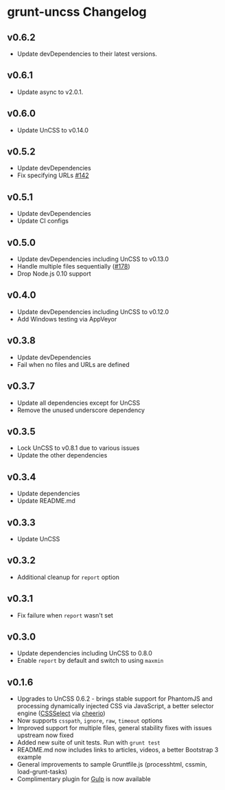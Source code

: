 # grunt-uncss Changelog

## v0.6.2

* Update devDependencies to their latest versions.

## v0.6.1

* Update async to v2.0.1.

## v0.6.0

* Update UnCSS to v0.14.0

## v0.5.2

* Update devDependencies
* Fix specifying URLs [#142](https://github.com/addyosmani/grunt-uncss/pull/142)

## v0.5.1

* Update devDependencies
* Update CI configs

## v0.5.0

* Update devDependencies including UnCSS to v0.13.0
* Handle multiple files sequentially ([#178](https://github.com/addyosmani/grunt-uncss/pull/178))
* Drop Node.js 0.10 support

## v0.4.0

* Update devDependencies including UnCSS to v0.12.0
* Add Windows testing via AppVeyor

## v0.3.8

* Update devDependencies
* Fail when no files and URLs are defined

## v0.3.7

* Update all dependencies except for UnCSS
* Remove the unused underscore dependency

## v0.3.5

* Lock UnCSS to v0.8.1 due to various issues
* Update the other dependencies

## v0.3.4

* Update dependencies
* Update README.md

## v0.3.3

* Update UnCSS

## v0.3.2

* Additional cleanup for `report` option

## v0.3.1

* Fix failure when `report` wasn't set

## v0.3.0

* Update dependencies including UnCSS to 0.8.0
* Enable `report` by default and switch to using `maxmin`

## v0.1.6

* Upgrades to UnCSS 0.6.2 - brings stable support for PhantomJS and processing dynamically injected CSS via JavaScript,
  a better selector engine ([CSSSelect](https://npmjs.org/package/CSSselect) via [cheerio](https://npmjs.org/package/cheerio))
* Now supports `csspath`, `ignore`, `raw`, `timeout` options
* Improved support for multiple files, general stability fixes with issues upstream now fixed
* Added new suite of unit tests. Run with `grunt test`
* README.md now includes links to articles, videos, a better Bootstrap 3 example
* General improvements to sample Gruntfile.js (processhtml, cssmin, load-grunt-tasks)
* Complimentary plugin for [Gulp](https://github.com/addyosmani/gulp-uncss-task) is now available
